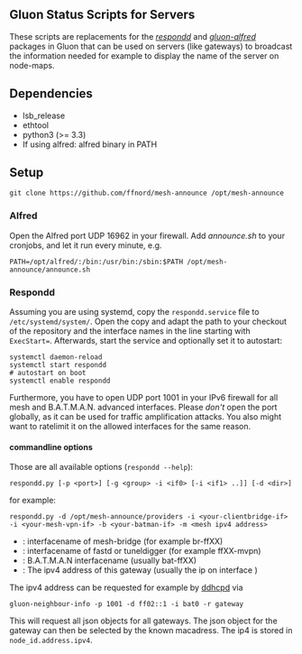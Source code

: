 Gluon Status Scripts for Servers
--------------------------------

These scripts are replacements for the *[respondd]* and *[gluon-alfred]*
packages in Gluon that can be used on servers (like gateways) to broadcast the
information needed for example to display the name of the server on node-maps.

[respondd]: https://github.com/freifunk-gluon/packages/tree/master/net/respondd
[gluon-alfred]: https://github.com/freifunk-gluon/gluon/tree/master/package/gluon-alfred

## Dependencies

 * lsb\_release
 * ethtool
 * python3 (>= 3.3)
 * If using alfred: alfred binary in PATH

## Setup

    git clone https://github.com/ffnord/mesh-announce /opt/mesh-announce

### Alfred

Open the Alfred port UDP 16962 in your firewall. Add _announce.sh_ to your
cronjobs, and let it run every minute, e.g.

    PATH=/opt/alfred/:/bin:/usr/bin:/sbin:$PATH /opt/mesh-announce/announce.sh

### Respondd

Assuming you are using systemd, copy the `respondd.service` file to
`/etc/systemd/system/`. Open the copy and adapt the path to your checkout of
the repository and the interface names in the line starting with `ExecStart=`.
Afterwards, start the service and optionally set it to autostart:

    systemctl daemon-reload
    systemctl start respondd
    # autostart on boot
    systemctl enable respondd

Furthermore, you have to open UDP port 1001 in your IPv6 firewall for all mesh
and B.A.T.M.A.N. advanced interfaces. Please *don't* open the port globally, as
it can be used for traffic amplification attacks. You also might want to
ratelimit it on the allowed interfaces for the same reason.

#### commandline options

Those are all available options (`respondd --help`):

    respondd.py [-p <port>] [-g <group> -i <if0> [-i <if1> ..]] [-d <dir>]

for example:

    respondd.py -d /opt/mesh-announce/providers -i <your-clientbridge-if> -i <your-mesh-vpn-if> -b <your-batman-if> -m <mesh ipv4 address>

- <your-clientbridge-if>: interfacename of mesh-bridge (for example br-ffXX)
- <your-mesh-vpn-if>: interfacename of fastd or tuneldigger (for example ffXX-mvpn)
- <your-batman-if>: B.A.T.M.A.N interfacename (usually bat-ffXX)
- <mesh ipv4 address>: The ipv4 address of this gateway (usually the ip on interface <your-clientbridge-if>)
    
The ipv4 address can be requested for example by
[ddhcpd](https://github.com/TobleMiner/gluon-sargon/blob/feature-respondd-gateway-update/ddhcpd/files/usr/sbin/ddhcpd-gateway-update#L3)
via

    gluon-neighbour-info -p 1001 -d ff02::1 -i bat0 -r gateway
    
This will request all json objects for all gateways. The json object for the
gateway can then be selected by the known macadress. The ip4 is stored in
`node_id.address.ipv4`.
